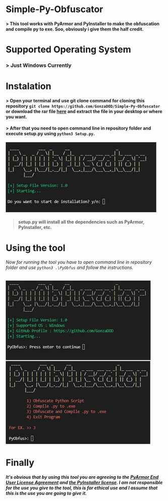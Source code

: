 # Simple-Py-Obfuscator
#### > This tool works with PyArmor and PyInstaller to make the obfuscation and compile py to exe. Soo, obviously i give them the half credit.<br>

# Supported Operating System
### > Just Windows Currently

# Instalation
#### > Open your terminal and use git clone command for cloning this repository `git clone https://github.com/GonzaDOD/Simple-Py-Obfuscator` or download the rar file [here]() and extract the file in your desktop or where you want.
#### > After that you need to open command line in repository folder and execute setup.py using `python3 Setup.py`.
![Setup](./Resources/Setup.jpg)
> #### setup.py will install all the dependencies such as PyArmor, PyInstaller, etc.

# Using the tool
###### Now for running the tool you have to open command line in repository folder and use `python3 .\PyObfus` and follow the instructions.
![Start](./Resources/Start.jpg)
![Main_Menu](./Resources/Main_Menu.jpg)

# Finally
##### It's obvious that by using this tool you are agreeing to the [PyArmor End User License Agreement](https://pyarmor.dashingsoft.com/license.html) and [the PyInstaller license](https://pyinstaller.org/en/stable/license.html). I am not responsible for the use you give to the tool, this is for ethical use and I assume that this is the use you are going to give it.
